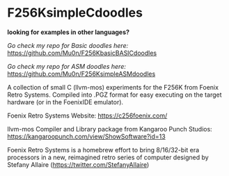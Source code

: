 # F256KsimpleCdoodles

**looking for examples in other languages?**

_Go check my repo for Basic doodles here:_ https://github.com/Mu0n/F256KbasicBASICdoodles

_Go check my repo for ASM doodles here:_ https://github.com/Mu0n/F256KsimpleASMdoodles


A collection of small C (llvm-mos) experiments for the F256K from Foenix Retro Systems. Compiled into .PGZ format for easy executing on the target hardware (or in the FoenixIDE emulator).

Foenix Retro Systems
Website: https://c256foenix.com/

llvm-mos Compiler and Library package from Kangaroo Punch Studios:
https://kangaroopunch.com/view/ShowSoftware?id=13

Foenix Retro Systems is a homebrew effort to bring 8/16/32-bit era processors in a new, reimagined retro series of computer designed by Stefany Allaire (https://twitter.com/StefanyAllaire)
